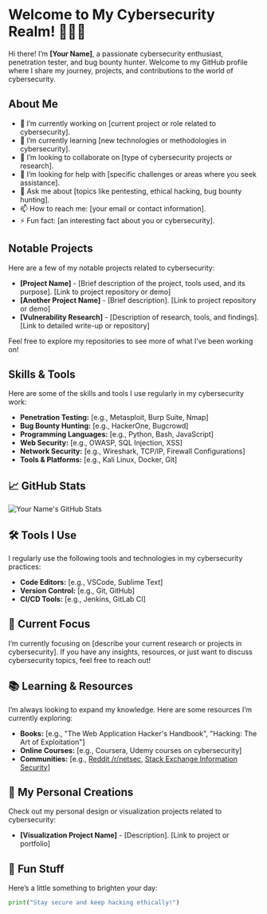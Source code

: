 # Welcome to My Cybersecurity Realm! 🕵️‍♂️🔐

Hi there! I’m **[Your Name]**, a passionate cybersecurity enthusiast, penetration tester, and bug bounty hunter. Welcome to my GitHub profile where I share my journey, projects, and contributions to the world of cybersecurity.

## About Me

- 🔭 I’m currently working on [current project or role related to cybersecurity].
- 🌱 I’m currently learning [new technologies or methodologies in cybersecurity].
- 👯 I’m looking to collaborate on [type of cybersecurity projects or research].
- 🤔 I’m looking for help with [specific challenges or areas where you seek assistance].
- 💬 Ask me about [topics like pentesting, ethical hacking, bug bounty hunting].
- 📫 How to reach me: [your email or contact information].
- ⚡ Fun fact: [an interesting fact about you or cybersecurity].

## Notable Projects

Here are a few of my notable projects related to cybersecurity:

- **[Project Name]** - [Brief description of the project, tools used, and its purpose]. [Link to project repository or demo]
- **[Another Project Name]** - [Brief description]. [Link to project repository or demo]
- **[Vulnerability Research]** - [Description of research, tools, and findings]. [Link to detailed write-up or repository]

Feel free to explore my repositories to see more of what I’ve been working on!

## Skills & Tools

Here are some of the skills and tools I use regularly in my cybersecurity work:

- **Penetration Testing:** [e.g., Metasploit, Burp Suite, Nmap]
- **Bug Bounty Hunting:** [e.g., HackerOne, Bugcrowd]
- **Programming Languages:** [e.g., Python, Bash, JavaScript]
- **Web Security:** [e.g., OWASP, SQL Injection, XSS]
- **Network Security:** [e.g., Wireshark, TCP/IP, Firewall Configurations]
- **Tools & Platforms:** [e.g., Kali Linux, Docker, Git]

## 📈 GitHub Stats

![Your Name's GitHub Stats](https://github-readme-stats.vercel.app/api?username=your-username&show_icons=true&hide_title=true&count_private=true&hide=prs&include_all_commits=true&theme=dark)

## 🛠️ Tools I Use

I regularly use the following tools and technologies in my cybersecurity practices:

- **Code Editors:** [e.g., VSCode, Sublime Text]
- **Version Control:** [e.g., Git, GitHub]
- **CI/CD Tools:** [e.g., Jenkins, GitLab CI]

## 🚀 Current Focus

I’m currently focusing on [describe your current research or projects in cybersecurity]. If you have any insights, resources, or just want to discuss cybersecurity topics, feel free to reach out!

## 📚 Learning & Resources

I’m always looking to expand my knowledge. Here are some resources I’m currently exploring:

- **Books:** [e.g., "The Web Application Hacker's Handbook", "Hacking: The Art of Exploitation"]
- **Online Courses:** [e.g., Coursera, Udemy courses on cybersecurity]
- **Communities:** [e.g., [Reddit /r/netsec](https://www.reddit.com/r/netsec/), [Stack Exchange Information Security](https://security.stackexchange.com/)]

## 🎨 My Personal Creations

Check out my personal design or visualization projects related to cybersecurity:

- **[Visualization Project Name]** - [Description]. [Link to project or portfolio]

## 🤖 Fun Stuff

Here’s a little something to brighten your day:

```python
print("Stay secure and keep hacking ethically!")
